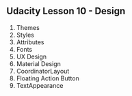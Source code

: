 ## Udacity Lesson 10 - Design

1. Themes
2. Styles
3. Attributes
4. Fonts
5. UX Design
6. Material Design
7. CoordinatorLayout
8. Floating Action Button
9. TextAppearance